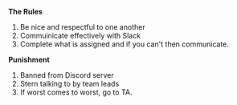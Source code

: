 **The Rules**
1. Be nice and respectful to one another
2. Commuinicate effectively with Slack
3. Complete what is assigned and if you can't then communicate.

**Punishment**
1. Banned from Discord server
2. Stern talking to by team leads
3. If worst comes to worst, go to TA.

